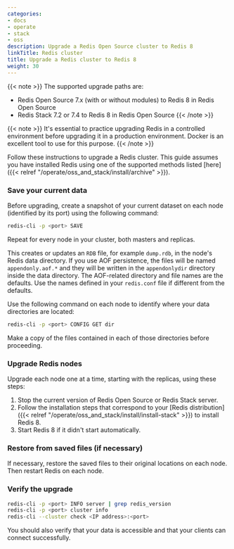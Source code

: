 ```yaml
---
categories:
- docs
- operate
- stack
- oss
description: Upgrade a Redis Open Source cluster to Redis 8
linkTitle: Redis cluster
title: Upgrade a Redis cluster to Redis 8
weight: 30
---
```


{{< note >}}
The supported upgrade paths are:
- Redis Open Source 7.x (with or without modules) to Redis 8 in Redis Open Source
- Redis Stack 7.2 or 7.4 to Redis 8 in Redis Open Source
{{< /note >}}

{{< note >}}
It's essential to practice upgrading Redis in a controlled environment before upgrading it in a production environment.
Docker is an excellent tool to use for this purpose.
{{< /note >}}

Follow these instructions to upgrade a Redis cluster. This guide assumes you have installed Redis using one of the supported methods listed [here]({{< relref "/operate/oss_and_stack/install/archive" >}}).

### Save your current data

Before upgrading, create a snapshot of your current dataset on each node (identified by its port) using the following command:

```bash
redis-cli -p <port> SAVE
```

Repeat for every node in your cluster, both masters and replicas.

This creates or updates an `RDB` file, for example `dump.rdb`, in the node's Redis data directory. If you use AOF persistence, the files will be named `appendonly.aof.*` and they will be written in the `appendonlydir` directory inside the data directory. The AOF-related directory and file names are the defaults. Use the names defined in your `redis.conf` file if different from the defaults.

Use the following command on each node to identify where your data directories are located:

```bash
redis-cli -p <port> CONFIG GET dir
```

Make a copy of the files contained in each of those directories before proceeding.

### Upgrade Redis nodes

Upgrade each node one at a time, starting with the replicas, using these steps:

1. Stop the current version of Redis Open Source or Redis Stack server.
1. Follow the installation steps that correspond to your [Redis distribution]({{< relref "/operate/oss_and_stack/install/install-stack" >}}) to install Redis 8.
1. Start Redis 8 if it didn't start automatically.

### Restore from saved files (if necessary)

If necessary, restore the saved files to their original locations on each node. Then restart Redis on each node.

### Verify the upgrade

```bash
redis-cli -p <port> INFO server | grep redis_version
redis-cli -p <port> cluster info
redis-cli --cluster check <IP address>:<port>
```

You should also verify that your data is accessible and that your clients can connect successfully.

